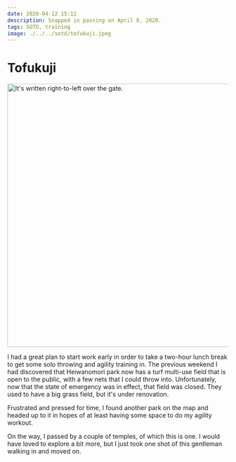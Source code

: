 ```yaml
---
date: 2020-04-12 15:12
description: Snapped in passing on April 8, 2020.
tags: SOTD, training
image: ./../../sotd/tofukuji.jpeg
---
```


# Tofukuji

[<img src="./../../sotd/tofukuji.jpeg"
  alt="It's written right-to-left over the gate."
  style="width:600px;" />](./../../sotd/tofukuji.jpeg)

I had a great plan to start work early in order to take a two-hour lunch break to get some solo throwing and agility training in. The previous weekend I had discovered that Heiwanomori park now has a turf multi-use field that is open to the public, with a few nets that I could throw into. Unfortunately, now that the state of emergency was in effect, that field was closed. They used to have a big grass field, but it's under renovation.

Frustrated and pressed for time, I found another park on the map and headed up to it in hopes of at least having some space to do my agility workout.

On the way, I passed by a couple of temples, of which this is one. I would have loved to explore a bit more, but I just took one shot of this gentleman walking in and moved on.
